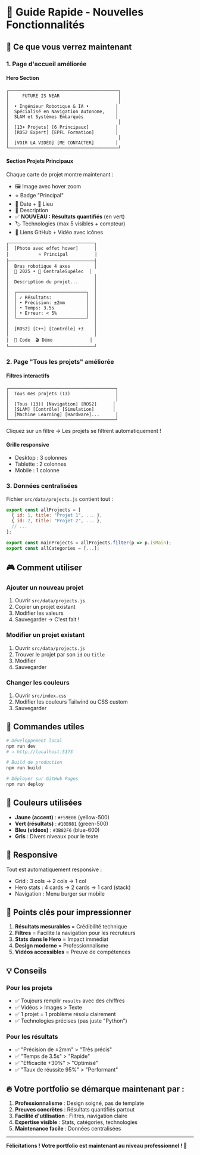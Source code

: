 # 🎯 Guide Rapide - Nouvelles Fonctionnalités

## 🎨 Ce que vous verrez maintenant

### 1. **Page d'accueil améliorée**

#### Hero Section
```
┌─────────────────────────────────────────┐
│     FUTURE IS NEAR                      │
│                                         │
│  • Ingénieur Robotique & IA •          │
│  Spécialisé en Navigation Autonome,    │
│  SLAM et Systèmes Embarqués            │
│                                         │
│  [13+ Projets] [6 Principaux]          │
│  [ROS2 Expert] [EPFL Formation]        │
│                                         │
│  [VOIR LA VIDÉO] [ME CONTACTER]        │
└─────────────────────────────────────────┘
```

#### Section Projets Principaux
Chaque carte de projet montre maintenant :
- 🖼️ Image avec hover zoom
- ⭐ Badge "Principal"
- 📅 Date + 📍 Lieu
- 📝 Description
- ✅ **NOUVEAU : Résultats quantifiés** (en vert)
- 🏷️ Technologies (max 5 visibles + compteur)
- 🔗 Liens GitHub + Vidéo avec icônes

```
┌────────────────────────────────┐
│  [Photo avec effet hover]      │
│           ⭐ Principal          │
├────────────────────────────────┤
│  Bras robotique 4 axes         │
│  📅 2025 • 📍 CentraleSupélec  │
│                                │
│  Description du projet...      │
│                                │
│  ┌──────────────────────────┐  │
│  │ ✓ Résultats:             │  │
│  │ • Précision: ±2mm        │  │
│  │ • Temps: 3.5s            │  │
│  │ • Erreur: < 5%           │  │
│  └──────────────────────────┘  │
│                                │
│  [ROS2] [C++] [Contrôle] +3    │
│                                │
│  📁 Code  🎬 Démo              │
└────────────────────────────────┘
```

### 2. **Page "Tous les projets" améliorée**

#### Filtres interactifs
```
┌────────────────────────────────────────┐
│  Tous mes projets (13)                 │
│                                        │
│  [Tous (13)] [Navigation] [ROS2]      │
│  [SLAM] [Contrôle] [Simulation]       │
│  [Machine Learning] [Hardware]...      │
└────────────────────────────────────────┘
```

Cliquez sur un filtre → Les projets se filtrent automatiquement !

#### Grille responsive
- Desktop : 3 colonnes
- Tablette : 2 colonnes
- Mobile : 1 colonne

### 3. **Données centralisées**

Fichier `src/data/projects.js` contient tout :
```javascript
export const allProjects = [
  { id: 1, title: "Projet 1", ... },
  { id: 2, title: "Projet 2", ... },
  // ...
];

export const mainProjects = allProjects.filter(p => p.isMain);
export const allCategories = [...];
```

## 🎮 Comment utiliser

### Ajouter un nouveau projet
1. Ouvrir `src/data/projects.js`
2. Copier un projet existant
3. Modifier les valeurs
4. Sauvegarder → C'est fait !

### Modifier un projet existant
1. Ouvrir `src/data/projects.js`
2. Trouver le projet par son `id` ou `title`
3. Modifier
4. Sauvegarder

### Changer les couleurs
1. Ouvrir `src/index.css`
2. Modifier les couleurs Tailwind ou CSS custom
3. Sauvegarder

## 🚀 Commandes utiles

```bash
# Développement local
npm run dev
# → http://localhost:5173

# Build de production
npm run build

# Déployer sur GitHub Pages
npm run deploy
```

## 🎨 Couleurs utilisées

- **Jaune (accent)** : `#F59E0B` (yellow-500)
- **Vert (résultats)** : `#10B981` (green-500)
- **Bleu (vidéos)** : `#3B82F6` (blue-600)
- **Gris** : Divers niveaux pour le texte

## 📱 Responsive

Tout est automatiquement responsive :
- Grid : 3 cols → 2 cols → 1 col
- Hero stats : 4 cards → 2 cards → 1 card (stack)
- Navigation : Menu burger sur mobile

## 🎯 Points clés pour impressionner

1. **Résultats mesurables** = Crédibilité technique
2. **Filtres** = Facilite la navigation pour les recruteurs
3. **Stats dans le Hero** = Impact immédiat
4. **Design moderne** = Professionnalisme
5. **Vidéos accessibles** = Preuve de compétences

## 💡 Conseils

### Pour les projets
- ✅ Toujours remplir `results` avec des chiffres
- ✅ Vidéos > Images > Texte
- ✅ 1 projet = 1 problème résolu clairement
- ✅ Technologies précises (pas juste "Python")

### Pour les résultats
- ✅ "Précision de ±2mm" > "Très précis"
- ✅ "Temps de 3.5s" > "Rapide"
- ✅ "Efficacité +30%" > "Optimisé"
- ✅ "Taux de réussite 95%" > "Performant"

## 🔥 Votre portfolio se démarque maintenant par :

1. **Professionnalisme** : Design soigné, pas de template
2. **Preuves concrètes** : Résultats quantifiés partout
3. **Facilité d'utilisation** : Filtres, navigation claire
4. **Expertise visible** : Stats, catégories, technologies
5. **Maintenance facile** : Données centralisées

---

**Félicitations ! Votre portfolio est maintenant au niveau professionnel ! 🚀**

